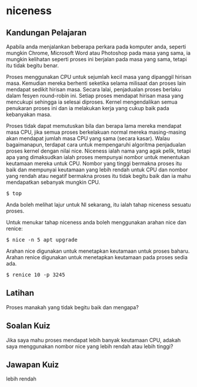 # niceness

## Kandungan Pelajaran

Apabila anda menjalankan beberapa perkara pada komputer anda, seperti mungkin Chrome, Microsoft Word atau Photoshop pada masa yang sama, ia mungkin kelihatan seperti proses ini berjalan pada masa yang sama, tetapi itu tidak begitu benar.

Proses menggunakan CPU untuk sejumlah kecil masa yang dipanggil hirisan masa. Kemudian mereka berhenti seketika selama milisaat dan proses lain mendapat sedikit hirisan masa. Secara lalai, penjadualan proses berlaku dalam fesyen round-robin ini. Setiap proses mendapat hirisan masa yang mencukupi sehingga ia selesai diproses. Kernel mengendalikan semua penukaran proses ini dan ia melakukan kerja yang cukup baik pada kebanyakan masa.

Proses tidak dapat memutuskan bila dan berapa lama mereka mendapat masa CPU, jika semua proses berkelakuan normal mereka masing-masing akan mendapat jumlah masa CPU yang sama (secara kasar). Walau bagaimanapun, terdapat cara untuk mempengaruhi algoritma penjadualan proses kernel dengan nilai nice. Niceness ialah nama yang agak pelik, tetapi apa yang dimaksudkan ialah proses mempunyai nombor untuk menentukan keutamaan mereka untuk CPU. Nombor yang tinggi bermakna proses itu baik dan mempunyai keutamaan yang lebih rendah untuk CPU dan nombor yang rendah atau negatif bermakna proses itu tidak begitu baik dan ia mahu mendapatkan sebanyak mungkin CPU.

<pre>$ top</pre>

Anda boleh melihat lajur untuk NI sekarang, itu ialah tahap niceness sesuatu proses.

Untuk menukar tahap niceness anda boleh menggunakan arahan nice dan renice:

<pre>$ nice -n 5 apt upgrade</pre>

Arahan nice digunakan untuk menetapkan keutamaan untuk proses baharu. Arahan renice digunakan untuk menetapkan keutamaan pada proses sedia ada.

<pre>$ renice 10 -p 3245</pre>

## Latihan

Proses manakah yang tidak begitu baik dan mengapa?

## Soalan Kuiz

Jika saya mahu proses mendapat lebih banyak keutamaan CPU, adakah saya menggunakan nombor nice yang lebih rendah atau lebih tinggi?

## Jawapan Kuiz

lebih rendah
